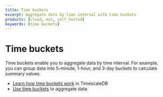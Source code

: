 ```yaml
---
title: Time buckets
excerpt: Aggregate data by time interval with time buckets
products: [cloud, mst, self_hosted]
keywords: [time buckets]
---
```


# Time buckets

Time buckets enable you to aggregate data by time interval. For example, you can
group data into 5-minute, 1-hour, and 3-day buckets to calculate summary values.

*   [Learn how time buckets work][about-time-buckets] in TimescaleDB
*   [Use time buckets][use-time-buckets] to aggregate data

[about-time-buckets]: /use-timescale/:currentVersion:/time-buckets/about-time-buckets/
[use-time-buckets]: /use-timescale/:currentVersion:/time-buckets/use-time-buckets/
